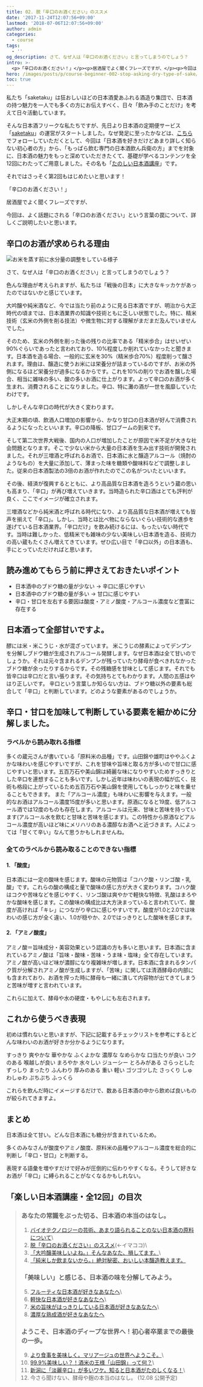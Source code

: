 ```yaml
---
title: 02. 脱「辛口のお酒ください」のススメ
date: '2017-11-24T12:07:56+09:00'
lastmod: '2018-07-06T12:07:56+09:00'
author: admin
categories:
  - course
tags:
  - ''
og_description: さて、なぜ人は「辛口のお酒ください」と言ってしまうのでしょう？
intro: >-
  <p>「辛口のお酒ください！」</p><p>居酒屋でよく聞くフレーズですが、</p><p>今回は、よく話題にされる「辛口のお酒ください」という言葉の罠について、詳しくご説明したいと思います。</p>
hero: /images/posts/p/course-beginner-002-stop-asking-dry-type-of-sake/001.jpg
toc: true
---
```

私たち「saketaku」は狂おしいほどの日本酒愛あふれる酒造り集団で、日本酒の持つ魅力を一人でも多くの方にお伝えすべく、日々「飲み手のことだけ」を考えて日々活動しています。

そんな日本酒フリークな私たちですが、先日より日本酒の定期便サービス「[saketaku](https://saketaku.com/)」の運営がスタートしました。なぜ発足に至ったかなどは、[こちら](https://lab.saketaku.com/p/what-is-nihonshu-oendan-01/)でフォローしていただくとして、今回は「日本酒を好きだけどあまり詳しく知らない初心者の方」から、「もっぱら飲む専門の日本酒飲ん兵衛の方」までを対象に、日本酒の魅力をもっと深めていただきたくて、基礎が学べるコンテンツを全12回にわたってご用意しました。その名も「[たのしい日本酒講座](https://lab.saketaku.com/p/course/)」です。

それではさっそく第2回もはじめたいと思います！

「辛口のお酒ください！」

居酒屋でよく聞くフレーズですが、

今回は、よく話題にされる「辛口のお酒ください」という言葉の罠について、詳しくご説明したいと思います。

## 辛口のお酒が求められる理由

![お米を蒸す前に水分量の調整をしている様子](/images/img_5173.jpg)

さて、なぜ人は「辛口のお酒ください」と言ってしまうのでしょう？

色んな理由が考えられますが、私たちは「戦後の日本」に大きなキッカケがあったのではないかと感じています。

<!-- 「辛口ください ！」なぜみなさん辛口が好きなんですか？「美味しい」と言うイメージだけが先行していますよ。なぜこのイメージが定着してしまっているのか。それは非常に甘く質の良いとは言えない味わいの日本酒がマジョリティーの時、蔵は丁寧で高品質な製造を心がけていたのです。そうしてできたのが「辛口」。とても評判が良くここでイメージが確立されます。
2級酒などから純米酒と呼ばれる時代になり、より高品質な日本酒が増えても皆声を揃えて「辛口」。それは「巨人・大鵬・卵焼き」と同じです。味の多様化が進んでいる今だからこそ様々な味の日本酒を楽しんでみてください。
 -->

大吟醸や純米酒など、今では当たり前のように見る日本酒ですが、明治から大正時代の頃までは、日本酒業界の知識や技術ともに乏しい状態でした。特に、精米技術（玄米の外側を削る技法）や微生物に対する理解がまだまだ及んでいませんでした。

そのため、玄米の外側を削った後の残りの比率である「精米歩合」はせいぜい90%ぐらいであったと言われており、10%程度しか削れていなかったと聞きます。日本酒を造る場合、一般的に玄米を30%（精米歩合70%）程度削って醸されます。理由は、醸造に使うお米には栄養分が詰まっているのですが、お米の外側になるほど栄養分が過多になるからです。これを10%の削りでお酒を醸した場合、相当に雑味の多い、酸の多いお酒に仕上がります。よって辛口のお酒が多く生まれ、消費されることになりました。辛口、特に灘の酒が一世を風靡していたわけです。

しかしそんな辛口の時代が大きく変わります。

大正末期の頃、飲酒人口増加の影響から、かなり甘口の日本酒が好んで消費されるようになったといいます。辛口の降板、甘口ブームの到来です。

そして第二次世界大戦後、国内の人口が増加したことが原因で米不足が大きな社会問題となります。そこで少ない米から大量の日本酒を生み出す技術が開発されました。それが三増酒と呼ばれるお酒で、日本酒に水と醸造アルコール（焼酎のようなもの）を大量に添加して、薄まった味を糖類や酸味料などで調整しました。従来の日本酒製法の3倍のお酒が作れたのでこの名がついたといいます。

その後、経済が復興するとともに、より高品質な日本酒を造ろうという蔵の思いも高まり、「辛口」が再び増えていきます。当時造られた辛口酒はとても評判が良く、ここでイメージが確立されます。

三増酒などから純米酒と呼ばれる時代になり、より高品質な日本酒が増えても皆声を揃えて「辛口」。しかし、当時とは比べ物にならないぐらい技術的な進歩を遂げている日本酒業界。「辛口だけ」を飲み続けるには、もったいない時代です。当時は難しかった、低精米でも雑味の少ない美味しい日本酒を造る、技術力の高い蔵もたくさん増えてきています。ぜひ広い目で「辛口以外」の日本酒も、手にとっていただければと思います。

## 読み進めてもらう前に押さえておきたいポイント

* 日本酒中のブドウ糖の量が少ない → 辛口に感じやすい
* 日本酒中のブドウ糖の量が多い → 甘口に感じやすい
* 辛口・甘口を左右する要因は酸度・アミノ酸度・アルコール濃度など豊富に存在する

## 日本酒って全部甘いですよ。

醪には米・米こうじ・水が混ざっています。
米こうじの酵素によってデンプンを分解しブドウ糖が生成されアルコール発酵します。なぜ日本酒は全て甘いのでしょうか。それは元々含まれるデンプンが残っていたり酵母が食べきれなかったブドウ糖が余ったりするからです。その残糖感を甘味として感じます。それでも皆辛口は辛口だと言い張ります。その気持ちとてもわかります。人間の五感はやはり正しいです。
辛口という言葉しか知らない方は、ブドウ糖以外の要素も総合して「辛口」と判断しています。どのような要素があるのでしょうか。

## 辛口・甘口を加味して判断している要素を細かめに分解しました。

### ラベルから読み取れる指標

多くの蔵元さんが書いている「原料米の品種」です。山田錦や雄町はややふくよかな味わいを感じやすいですが、これを甘味や旨味と取る方が多いので甘口に感じやすいと思います。五百万石や美山錦は綺麗な味になりやすいためすっきりとした辛口を連想することも多いです。しかし近年は味わいの表現の幅が広く、技術も格段に上がっているため五百万石や美山錦を使用してもしっかりと味を乗せることもできます。
また「アルコール濃度」も味わいに影響を与えます。一般的なお酒はアルコール濃度15度が多いと思います。原酒になると19度、低アルコール酒では12度のものも存在します。アルコールは元来、甘味と苦味を持っています(アルコール水を飲むと甘味と苦味を感じます)。この特性から原酒などアルコール濃度が高いほど味にメリハリのある濃醇なお酒へと近づきます。人によっては「甘くて辛い」なんて思うかもしれませんね。

### 全てのラベルから読み取ることのできない指標

#### 1. 「酸度」

日本酒には一定の酸味を感じます。酸味の元物質は「コハク酸・リンゴ酸・乳酸」です。これらの酸の構成と量で酸味の感じ方が大きく変わります。コハク酸はコクや苦味などを感じやすく、リンゴ酸は爽やかで軽快な特徴、乳酸はまろやかな酸味を感じます。この酸味の構成比は大方決まっていると言われていて、酸度が高ければ「キレ」につながり辛口に感じやすいです。酸度が1.0と2.0では味わいの感じ方が全く違い、1.0が穏やか、2.0ではっきりとした酸味を感じます。

#### 2. 「アミノ酸度」

アミノ酸＝旨味成分・美容効果という認識の方も多いと思います。日本酒に含まれているアミノ酸は「旨味・酸味・苦味・うま味・塩味」全て存在しています。アミノ酸が高いほど味が濃醇になり複雑味が増します。日本酒に含まれるタンパク質が分解されアミノ酸が生成しますが、「苦味」に関しては清酒酵母の内部にも含まれており、お酒を搾った時に酵母も一緒に潰して内容物が出てきてしまうと苦味が増すと言われています。

これらに加えて、酵母や水の硬度・もやしにも左右されます。

## これから使うべき表現

初めは慣れないと思いますが、下記に記載するチェックリストを参考にするとどんな味わいのお酒が好きか分かるようになります。

すっきり
爽やかな
華やかな
ふくよかな
濃厚な
なめらかな
口当たりが良い
コクのある
喉越しが良い
まろやか
水々しい
ジューシー
とろみがある
さらっとした
ずっしり
まったり
ふんわり
厚みのある
重い
軽い
ゴツゴツした
さっくり
しゅわしゅわ
ぷちぷち
ふっくら

これらを飲んだ時にイメージするだけで、数ある日本酒の中から飲めば良いものが絞られてきますよ。

## まとめ

日本酒は全て甘い。どんな日本酒にも糖分が含まれているため。

多くのみなさんが酸度やアミノ酸度、原料米の品種やアルコール濃度を総合的に判断し「辛口・甘口」と判断する。

表現する語彙を増やすだけで好みが圧倒的に伝わりやすくなる。そうして好きなお酒が「辛口」に縛られることがなくなるかもしれない。

## 「楽しい日本酒講座・全12回」の目次

> ### あなたの常識をぶった切る、日本酒の本当のはなし。
>
> 1. [バイオテクノロジーの芸術、あまり語られることのない日本酒の原料について](/p/course-beginner-001-do-you-know-what-its-made-of)\
> 2. [脱「辛口のお酒ください」のススメ](/p/course-beginner-002-stop-asking-dry-type-of-sake)(←イマココ)\
> 3. [「大吟醸美味しいよね。」そんなあなた、損してます。](/p/course-003-the-myth-of-the-highest-grade-sake)\
> 4. [「純米しか飲まないから。」絶対秘密、おいしい本醸造教えます。](/p/course-004-a-letter-for-junmai-lovers/)  
>
> ### 「美味しい」と感じる、日本酒の味を分解してみよう。
>
> 5. [フルーティな日本酒が好きなあなたへ](/p/course-005-fruity-sake/)\
> 6. [軽快な日本酒が好きなあなたへ](/p/course-006-smooth-sake/)\
> 7. [米の旨味がはっきりしている日本酒が好きなあなたへ](/p/course-007-umami-sake/)\
> 8. [濃厚な熟成酒が好きなあなたへ](/p/course-008-aged-sake/)  
>
> ### ようこそ、日本酒のディープな世界へ！初心者卒業までの最後の一歩。
>
> 9. [より食事を美味しく。マリアージュの世界へようこそ。](/p/course-009-sake-marriage/)\
> 10. [99.9%美味しい？！酒米の王様「山田錦」って何？](/p/course-010-yamadanishiki/)\
> 11. [新潟に「淡麗辛口」が多いワケ。知ると日本酒がたのしくなる！](/p/course-011-nigata-dry-sake/)\
> 12. 今さら聞けない、酵母や麹の本当のはなし。  (12.08 公開予定)
